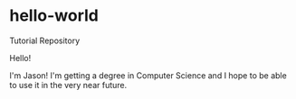 # hello-world
Tutorial Repository

Hello!

I'm Jason! I'm getting a degree in Computer Science and I hope to be able to 
use it in the very near future.
